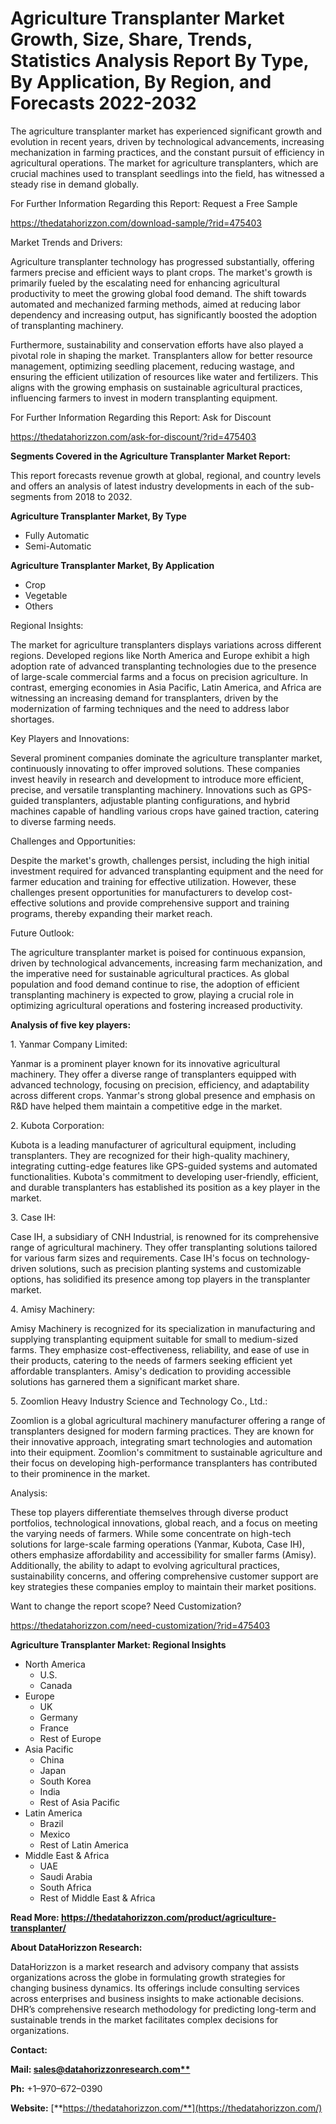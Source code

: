 ﻿# **Agriculture Transplanter Market Growth, Size, Share, Trends, Statistics Analysis Report By Type, By Application, By Region, and Forecasts 2022-2032**
The agriculture transplanter market has experienced significant growth and evolution in recent years, driven by technological advancements, increasing mechanization in farming practices, and the constant pursuit of efficiency in agricultural operations. The market for agriculture transplanters, which are crucial machines used to transplant seedlings into the field, has witnessed a steady rise in demand globally.

For Further Information Regarding this Report: Request a Free Sample

<https://thedatahorizzon.com/download-sample/?rid=475403>



Market Trends and Drivers:

Agriculture transplanter technology has progressed substantially, offering farmers precise and efficient ways to plant crops. The market's growth is primarily fueled by the escalating need for enhancing agricultural productivity to meet the growing global food demand. The shift towards automated and mechanized farming methods, aimed at reducing labor dependency and increasing output, has significantly boosted the adoption of transplanting machinery.

Furthermore, sustainability and conservation efforts have also played a pivotal role in shaping the market. Transplanters allow for better resource management, optimizing seedling placement, reducing wastage, and ensuring the efficient utilization of resources like water and fertilizers. This aligns with the growing emphasis on sustainable agricultural practices, influencing farmers to invest in modern transplanting equipment.

For Further Information Regarding this Report: Ask for Discount

<https://thedatahorizzon.com/ask-for-discount/?rid=475403>

**Segments Covered in the Agriculture Transplanter Market Report:**

This report forecasts revenue growth at global, regional, and country levels and offers an analysis of latest industry developments in each of the sub-segments from 2018 to 2032.

**Agriculture Transplanter Market, By Type**

- Fully Automatic
- Semi-Automatic

**Agriculture Transplanter Market, By Application**

- Crop
- Vegetable
- Others

Regional Insights:

The market for agriculture transplanters displays variations across different regions. Developed regions like North America and Europe exhibit a high adoption rate of advanced transplanting technologies due to the presence of large-scale commercial farms and a focus on precision agriculture. In contrast, emerging economies in Asia Pacific, Latin America, and Africa are witnessing an increasing demand for transplanters, driven by the modernization of farming techniques and the need to address labor shortages.

Key Players and Innovations:

Several prominent companies dominate the agriculture transplanter market, continuously innovating to offer improved solutions. These companies invest heavily in research and development to introduce more efficient, precise, and versatile transplanting machinery. Innovations such as GPS-guided transplanters, adjustable planting configurations, and hybrid machines capable of handling various crops have gained traction, catering to diverse farming needs.

Challenges and Opportunities:

Despite the market's growth, challenges persist, including the high initial investment required for advanced transplanting equipment and the need for farmer education and training for effective utilization. However, these challenges present opportunities for manufacturers to develop cost-effective solutions and provide comprehensive support and training programs, thereby expanding their market reach.

Future Outlook:

The agriculture transplanter market is poised for continuous expansion, driven by technological advancements, increasing farm mechanization, and the imperative need for sustainable agricultural practices. As global population and food demand continue to rise, the adoption of efficient transplanting machinery is expected to grow, playing a crucial role in optimizing agricultural operations and fostering increased productivity.

**Analysis of five key players:**

1\. Yanmar Company Limited:

Yanmar is a prominent player known for its innovative agricultural machinery. They offer a diverse range of transplanters equipped with advanced technology, focusing on precision, efficiency, and adaptability across different crops. Yanmar's strong global presence and emphasis on R&D have helped them maintain a competitive edge in the market.

2\. Kubota Corporation:

Kubota is a leading manufacturer of agricultural equipment, including transplanters. They are recognized for their high-quality machinery, integrating cutting-edge features like GPS-guided systems and automated functionalities. Kubota's commitment to developing user-friendly, efficient, and durable transplanters has established its position as a key player in the market.

3\. Case IH:

Case IH, a subsidiary of CNH Industrial, is renowned for its comprehensive range of agricultural machinery. They offer transplanting solutions tailored for various farm sizes and requirements. Case IH's focus on technology-driven solutions, such as precision planting systems and customizable options, has solidified its presence among top players in the transplanter market.

4\. Amisy Machinery:

Amisy Machinery is recognized for its specialization in manufacturing and supplying transplanting equipment suitable for small to medium-sized farms. They emphasize cost-effectiveness, reliability, and ease of use in their products, catering to the needs of farmers seeking efficient yet affordable transplanters. Amisy's dedication to providing accessible solutions has garnered them a significant market share.

5\. Zoomlion Heavy Industry Science and Technology Co., Ltd.:

Zoomlion is a global agricultural machinery manufacturer offering a range of transplanters designed for modern farming practices. They are known for their innovative approach, integrating smart technologies and automation into their equipment. Zoomlion's commitment to sustainable agriculture and their focus on developing high-performance transplanters has contributed to their prominence in the market.

Analysis:

These top players differentiate themselves through diverse product portfolios, technological innovations, global reach, and a focus on meeting the varying needs of farmers. While some concentrate on high-tech solutions for large-scale farming operations (Yanmar, Kubota, Case IH), others emphasize affordability and accessibility for smaller farms (Amisy). Additionally, the ability to adapt to evolving agricultural practices, sustainability concerns, and offering comprehensive customer support are key strategies these companies employ to maintain their market positions.

Want to change the report scope? Need Customization?

<https://thedatahorizzon.com/need-customization/?rid=475403>

**Agriculture Transplanter Market: Regional Insights**

- North America
  - U.S.
  - Canada
- Europe
  - UK
  - Germany
  - France
  - Rest of Europe
- Asia Pacific
  - China
  - Japan
  - South Korea
  - India
  - Rest of Asia Pacific
- Latin America
  - Brazil
  - Mexico
  - Rest of Latin America
- Middle East & Africa
  - UAE
  - Saudi Arabia
  - South Africa
  - Rest of Middle East & Africa

**Read More: https://thedatahorizzon.com/product/agriculture-transplanter/**

**About DataHorizzon Research:**

DataHorizzon is a market research and advisory company that assists organizations across the globe in formulating growth strategies for changing business dynamics. Its offerings include consulting services across enterprises and business insights to make actionable decisions. DHR’s comprehensive research methodology for predicting long-term and sustainable trends in the market facilitates complex decisions for organizations.

**Contact:**

**Mail: [sales@datahorizzonresearch.com**](mailto:sales@datahorizzonresearch.com)**

**Ph:** +1–970–672–0390

**Website:** [**https://thedatahorizzon.com/**](https://thedatahorizzon.com/)


